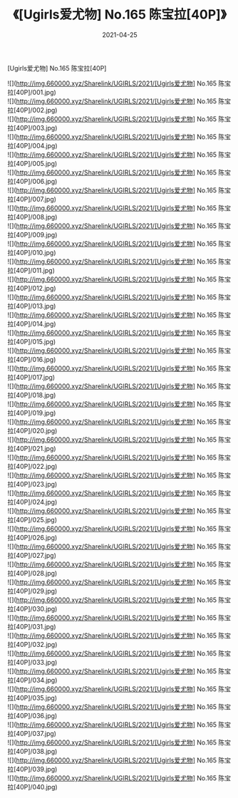 ﻿---
layout: post
title:  《[Ugirls爱尤物] No.165 陈宝拉[40P]》
date:   2021-04-25
img: http://img.660000.xyz/Sharelink/UGIRLS/2021/[Ugirls爱尤物] No.165 陈宝拉[40P]/000.jpg
categories: [美女, 清纯, 唯美]
---

[Ugirls爱尤物] No.165 陈宝拉[40P]

  ![](http://img.660000.xyz/Sharelink/UGIRLS/2021/[Ugirls爱尤物] No.165 陈宝拉[40P]/001.jpg) <br> ![](http://img.660000.xyz/Sharelink/UGIRLS/2021/[Ugirls爱尤物] No.165 陈宝拉[40P]/002.jpg) <br> ![](http://img.660000.xyz/Sharelink/UGIRLS/2021/[Ugirls爱尤物] No.165 陈宝拉[40P]/003.jpg) <br> ![](http://img.660000.xyz/Sharelink/UGIRLS/2021/[Ugirls爱尤物] No.165 陈宝拉[40P]/004.jpg) <br> ![](http://img.660000.xyz/Sharelink/UGIRLS/2021/[Ugirls爱尤物] No.165 陈宝拉[40P]/005.jpg) <br> ![](http://img.660000.xyz/Sharelink/UGIRLS/2021/[Ugirls爱尤物] No.165 陈宝拉[40P]/006.jpg) <br> ![](http://img.660000.xyz/Sharelink/UGIRLS/2021/[Ugirls爱尤物] No.165 陈宝拉[40P]/007.jpg) <br> ![](http://img.660000.xyz/Sharelink/UGIRLS/2021/[Ugirls爱尤物] No.165 陈宝拉[40P]/008.jpg) <br> ![](http://img.660000.xyz/Sharelink/UGIRLS/2021/[Ugirls爱尤物] No.165 陈宝拉[40P]/009.jpg) <br> ![](http://img.660000.xyz/Sharelink/UGIRLS/2021/[Ugirls爱尤物] No.165 陈宝拉[40P]/010.jpg) <br> ![](http://img.660000.xyz/Sharelink/UGIRLS/2021/[Ugirls爱尤物] No.165 陈宝拉[40P]/011.jpg) <br> ![](http://img.660000.xyz/Sharelink/UGIRLS/2021/[Ugirls爱尤物] No.165 陈宝拉[40P]/012.jpg) <br> ![](http://img.660000.xyz/Sharelink/UGIRLS/2021/[Ugirls爱尤物] No.165 陈宝拉[40P]/013.jpg) <br> ![](http://img.660000.xyz/Sharelink/UGIRLS/2021/[Ugirls爱尤物] No.165 陈宝拉[40P]/014.jpg) <br> ![](http://img.660000.xyz/Sharelink/UGIRLS/2021/[Ugirls爱尤物] No.165 陈宝拉[40P]/015.jpg) <br> ![](http://img.660000.xyz/Sharelink/UGIRLS/2021/[Ugirls爱尤物] No.165 陈宝拉[40P]/016.jpg) <br> ![](http://img.660000.xyz/Sharelink/UGIRLS/2021/[Ugirls爱尤物] No.165 陈宝拉[40P]/017.jpg) <br> ![](http://img.660000.xyz/Sharelink/UGIRLS/2021/[Ugirls爱尤物] No.165 陈宝拉[40P]/018.jpg) <br> ![](http://img.660000.xyz/Sharelink/UGIRLS/2021/[Ugirls爱尤物] No.165 陈宝拉[40P]/019.jpg) <br> ![](http://img.660000.xyz/Sharelink/UGIRLS/2021/[Ugirls爱尤物] No.165 陈宝拉[40P]/020.jpg) <br> ![](http://img.660000.xyz/Sharelink/UGIRLS/2021/[Ugirls爱尤物] No.165 陈宝拉[40P]/021.jpg) <br> ![](http://img.660000.xyz/Sharelink/UGIRLS/2021/[Ugirls爱尤物] No.165 陈宝拉[40P]/022.jpg) <br> ![](http://img.660000.xyz/Sharelink/UGIRLS/2021/[Ugirls爱尤物] No.165 陈宝拉[40P]/023.jpg) <br> ![](http://img.660000.xyz/Sharelink/UGIRLS/2021/[Ugirls爱尤物] No.165 陈宝拉[40P]/024.jpg) <br> ![](http://img.660000.xyz/Sharelink/UGIRLS/2021/[Ugirls爱尤物] No.165 陈宝拉[40P]/025.jpg) <br> ![](http://img.660000.xyz/Sharelink/UGIRLS/2021/[Ugirls爱尤物] No.165 陈宝拉[40P]/026.jpg) <br> ![](http://img.660000.xyz/Sharelink/UGIRLS/2021/[Ugirls爱尤物] No.165 陈宝拉[40P]/027.jpg) <br> ![](http://img.660000.xyz/Sharelink/UGIRLS/2021/[Ugirls爱尤物] No.165 陈宝拉[40P]/028.jpg) <br> ![](http://img.660000.xyz/Sharelink/UGIRLS/2021/[Ugirls爱尤物] No.165 陈宝拉[40P]/029.jpg) <br> ![](http://img.660000.xyz/Sharelink/UGIRLS/2021/[Ugirls爱尤物] No.165 陈宝拉[40P]/030.jpg) <br> ![](http://img.660000.xyz/Sharelink/UGIRLS/2021/[Ugirls爱尤物] No.165 陈宝拉[40P]/031.jpg) <br> ![](http://img.660000.xyz/Sharelink/UGIRLS/2021/[Ugirls爱尤物] No.165 陈宝拉[40P]/032.jpg) <br> ![](http://img.660000.xyz/Sharelink/UGIRLS/2021/[Ugirls爱尤物] No.165 陈宝拉[40P]/033.jpg) <br> ![](http://img.660000.xyz/Sharelink/UGIRLS/2021/[Ugirls爱尤物] No.165 陈宝拉[40P]/034.jpg) <br> ![](http://img.660000.xyz/Sharelink/UGIRLS/2021/[Ugirls爱尤物] No.165 陈宝拉[40P]/035.jpg) <br> ![](http://img.660000.xyz/Sharelink/UGIRLS/2021/[Ugirls爱尤物] No.165 陈宝拉[40P]/036.jpg) <br> ![](http://img.660000.xyz/Sharelink/UGIRLS/2021/[Ugirls爱尤物] No.165 陈宝拉[40P]/037.jpg) <br> ![](http://img.660000.xyz/Sharelink/UGIRLS/2021/[Ugirls爱尤物] No.165 陈宝拉[40P]/038.jpg) <br> ![](http://img.660000.xyz/Sharelink/UGIRLS/2021/[Ugirls爱尤物] No.165 陈宝拉[40P]/039.jpg) <br> ![](http://img.660000.xyz/Sharelink/UGIRLS/2021/[Ugirls爱尤物] No.165 陈宝拉[40P]/040.jpg) <br>